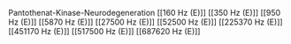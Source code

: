 Pantothenat-Kinase-Neurodegeneration
[[160 Hz (E)]]
[[350 Hz (E)]]
[[950 Hz (E)]]
[[5870 Hz (E)]]
[[27500 Hz (E)]]
[[52500 Hz (E)]]
[[225370 Hz (E)]]
[[451170 Hz (E)]]
[[517500 Hz (E)]]
[[687620 Hz (E)]]